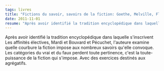 ```yaml
---
tags: livres
title: "Fictions du savoir, savoirs de la fiction: Goethe, Melville, Flaubert"
date: 2011-11-01
resume: "Après avoir identifié la tradition encyclopédique dans laquelle s'inscrivent Les affinités électives, Mardi et Bouvard et Pécuchet, l'auteure examine quelle courbure la fiction impose aux nombreux savoirs qu'elle convoque. Les catégories du vrai et du faux perdent toute pertinence, c'est la toute-puissance de la fiction qui s'impose. Avec des exercices destinés aux agrégatifs."
---
```


Après avoir identifié la tradition encyclopédique dans laquelle s'inscrivent Les affinités électives, Mardi et Bouvard et Pécuchet, l'auteure examine quelle courbure la fiction impose aux nombreux savoirs qu'elle convoque. Les catégories du vrai et du faux perdent toute pertinence, c'est la toute-puissance de la fiction qui s'impose. Avec des exercices destinés aux agrégatifs.

